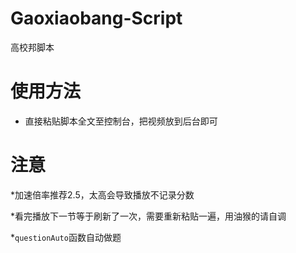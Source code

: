 # Gaoxiaobang-Script
高校邦脚本

# 使用方法
  * 直接粘贴脚本全文至控制台，把视频放到后台即可

# 注意
*加速倍率推荐2.5，太高会导致播放不记录分数

*看完播放下一节等于刷新了一次，需要重新粘贴一遍，用油猴的请自调

*`questionAuto`函数自动做题
